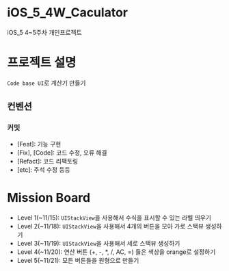 # iOS_5_4W_Caculator
iOS_5 4~5주차 개인프로젝트

# 프로젝트 설명
`Code base UI`로 계산기 만들기

## 컨벤션

### 커밋
- [Feat]: 기능 구현
- [Fix], [Code]: 코드 수정, 오류 해결
- [Refact]: 코드 리팩토링
- [etc]: 주석 수정 등등

# Mission Board
- Level 1(~11/15): `UIStackView`을 사용해서 수식을 표시할 수 있는 라벨 띄우기
- Level 2(~11/18): `UIStackView`을 사용해서 4개의 버튼을 모아 가로 스택뷰 생성하기
- Level 3(~11/19): `UIStackView`을 사용해서 세로 스택뷰 생성하기
- Level 4(~11/20): 연산 버튼 (+, -, *, /, AC, =) 들은 색상을 orange로 설정하기
- Level 5(~11/21): 모든 버튼들을 원형으로 만들기
